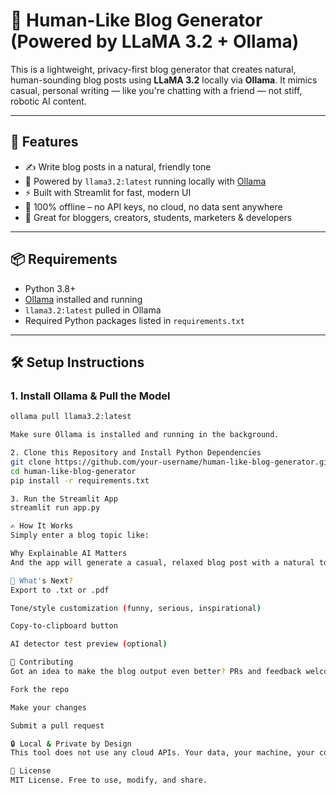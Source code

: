 # 📝 Human-Like Blog Generator (Powered by LLaMA 3.2 + Ollama)

This is a lightweight, privacy-first blog generator that creates natural, human-sounding blog posts using **LLaMA 3.2** locally via **Ollama**. It mimics casual, personal writing — like you're chatting with a friend — not stiff, robotic AI content.

---

## 🚀 Features

- ✍️ Write blog posts in a natural, friendly tone
- 🧠 Powered by `llama3.2:latest` running locally with [Ollama](https://ollama.com/)
- ⚡ Built with Streamlit for fast, modern UI
- 🔐 100% offline – no API keys, no cloud, no data sent anywhere
- 💬 Great for bloggers, creators, students, marketers & developers

---

## 📦 Requirements

- Python 3.8+
- [Ollama](https://ollama.com/) installed and running
- `llama3.2:latest` pulled in Ollama
- Required Python packages listed in `requirements.txt`

---

## 🛠️ Setup Instructions

### 1. Install Ollama & Pull the Model

```bash
ollama pull llama3.2:latest

Make sure Ollama is installed and running in the background.

2. Clone this Repository and Install Python Dependencies
git clone https://github.com/your-username/human-like-blog-generator.git
cd human-like-blog-generator
pip install -r requirements.txt

3. Run the Streamlit App
streamlit run app.py

✍️ How It Works
Simply enter a blog topic like:

Why Explainable AI Matters
And the app will generate a casual, relaxed blog post with a natural tone — like something you'd write over coffee, not something a machine would spit out.

🧪 What's Next?
Export to .txt or .pdf

Tone/style customization (funny, serious, inspirational)

Copy-to-clipboard button

AI detector test preview (optional)

🤝 Contributing
Got an idea to make the blog output even better? PRs and feedback welcome!

Fork the repo

Make your changes

Submit a pull request

🔒 Local & Private by Design
This tool does not use any cloud APIs. Your data, your machine, your content.

📄 License
MIT License. Free to use, modify, and share.